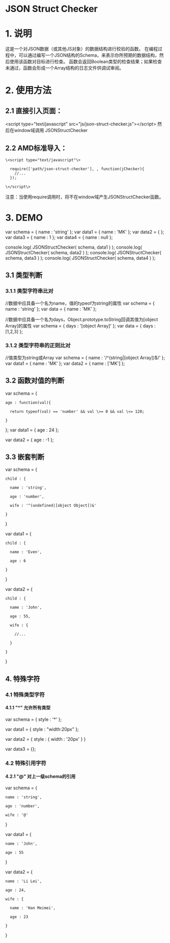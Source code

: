 JSON Struct Checker
================================
# 1. 说明
这是一个对JSON数据（或其他JS对象）的数据结构进行校验的函数。
在编程过程中，可以通过编写一个JSON结构的Schema，来表示你所预期的数据结构，然后使用该函数对目标进行检查。
函数会返回Boolean类型的检查结果；如果检查未通过，函数会形成一个Array结构的日志文件供调试审阅。

# 2. 使用方法
## 2.1 直接引入页面：
  \<script type="text/javascript" src="js/json-struct-checker.js"\>\</script\>
  然后在window域调用 JSONStructChecker 
  
## 2.2 AMD标准导入：
    \<script type="text/javascript"\>
    
      require(['path/json-struct-checker'], , function(jChecker){
        //...
      });

    \</script\>

注意：当使用require调用时，将不在window域产生JSONStructChecker函数。

# 3. DEMO
  var schema = { name : 'string' };
  var data1 = { name : 'MK' };
  var data2 = { };
  var data3 = { name : 1 };
  var data4 = { name : null };

  console.log( JSONStructChecker( schema, data1 ) );
  console.log( JSONStructChecker( schema, data2 ) );
  console.log( JSONStructChecker( schema, data3 ) );
  console.log( JSONStructChecker( schema, data4 ) );



## 3.1 类型判断
### 3.1.1 类型字符串比对
  //数据中应具备一个名为name，值的typeof为string的属性
  var schema = { name : 'string' };
  var data = { name : 'MK' };

  //数据中应具备一个名为days，Object.prototype.toString回调其值为[object Array]的属性
  var schema = { days : '[object Array]' };
  var data = { days : [1,2,3] };

### 3.1.2 类型字符串的正则比对
  //值类型为string或Array
  var schema = { name : '/^(string|\[object Array\])$/' };
  var data1 = { name : 'MK' };
  var data2 = { name : ['MK'] };

## 3.2 函数对值的判断
  var schema = {

    age : function(val){

      return typeof(val) == 'number' && val \>= 0 && val \<= 120;

    }

  };
  var data1 = { age : 24 };

  var data2 = { age : -1 };

## 3.3 嵌套判断
  var schema = {

    child : {

      name : 'string',

      age : 'number',

      wife : '^(undefined|[object Object])&'

    }

  }

  var data1 = {

    child : {

      name : 'Even',

      age : 6

    }

  }

  var data2 = {

    child : {

      name : 'John',

      age : 55,

      wife : {

        //...

      }

    }

  }

## 4. 特殊字符
### 4.1 特殊类型字符
#### 4.1.1 "*" 允许所有类型

  var schema = { style : '*' };

  var data1 = { style : "width:20px" };

  var data2 = { style : { width : '20px' } }

  var data3 = {};

### 4.2 特殊引用字符
#### 4.2.1 "@" 对上一级schema的引用

  var schema = {

    name : 'string',

    age : 'number',

    wife : '@'

  }

  var data1 = {

    name : 'John',

    age : 55

  }

  var data2 = {

    name : 'Li Lei',

    age : 24,

    wife : {

      name : 'Han Meimei',

      age : 23

    }

  }



